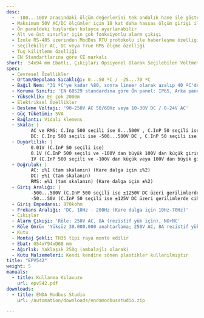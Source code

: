 ```yaml
---
desc:
  - -100...100V arasındaki ölçüm değerlerini tek ondalık hane ile gösterebilme
  - Maksimum 50V AC/DC ölçümler için 10 kat daha hassas ölçüm girişi ile -50...50V arasındaki ölçüm değerlerini iki ondalık hane ile gösterebilme
  - Ön paneldeki tuşlardan kolayca ayarlanabilir
  - Alt ve üst sınırlar için çok fonksiyonlu alarm çıkışı
  - İzole RS-485 üzerinden ModBus RTU protokolü ile haberleşme özelligi
  - Seçilebilir AC, DC veya True RMS ölçme özelliği
  - Tuş kilitleme özelliği
  - EN Standartlarına göre CE markalı
short:  54x94 mm Ebatlı, Çıkışları Opsiyonel Olarak Seçilebilen Voltmetre
spec:
  - Çevresel Özellikler
  - Ortam/Depolama Sıcaklığı: 0...50 ºC / -25...70 ºC
  - Bağıl Nem: "31 ºC'ye kadar %80, sonra lineer olarak azalıp 40 ºC'de %50'ye düşen nemde çalışır"
  - Koruma Sınıfı: 'EN 60529 standardına göre Ön panel: IP65, Arka panel: IP20'
  - Yükseklik: En çok 2000m
  - Elektriksel Özellikler
  - Besleme Voltajı: '90-250V AC 50/60Hz veya 10-30V DC / 8-24V AC'
  - Güç Tüketimi: 5VA
  - Bağlantı: Vidalı klemens
  - Skala: |
         AC ve RMS: C.Inp 500 seçili ise 0...500V , C.InP 50 seçili ise 0...50V
         DC: C.Inp 500 seçili ise -500...500V DC , C.InP 50 seçili ise -50...50V DC
  - Duyarlılık: |
         0.01V (C.InP 50 seçili ise)
         0.1V (C.InP 500 seçili ve -100V dan büyük 100V dan küçük giriş değerleri için)
         1V (C.InP 500 seçili ve -100V dan küçük veya 100V dan büyük giriş değerleri için)
  - Doğruluk: |
         AC: ±%1 (tam skalanın) (Kare dalga için ±%2)
         DC: ±%1 (tam skalanın)
         RMS: ±%1 (tam skalanın) (Kare dalga için ±%2)
  - Giriş Aralığı: |
         -500...500V (C.InP 500 seçili ise ±1250V DC üzeri gerilimlerde cihazda hasar oluşur)
         -50...50V (C.InP 50 seçili ise ±125V DC üzeri gerilimlerde cihazda hasar oluşur)
  - Giriş Empedansı: 870kohm
  - Frekans Aralığı: 'DC, 10Hz - 200Hz (Kare dalga için 10Hz-70Hz)'
  - Çıkışlar
  - Alarm Çıkışı: 'Röle: 250V AC, 8A (rezistif yük için), NO+NC'
  - Röle Ömrü: 'Yüksüz 30.000.000 anahtarlama; 250V AC, 8A rezistif yükte 100.000 anahtarlama'
  - Kutu
  - Montaj Şekli: TH35 tipi raya monte edilir
  - Ebat: G54xY94xD68 mm
  - Ağırlık: Yaklaşık 250g (ambalajlı olarak)
  - Kutu Malzemeleri: Kendi kendine sönen plastikler kullanılmıştır
title: "EPV542"
weight: 5
manuals:
  - title: Kullanma Kılavuzu
    url: epv542.pdf
downloads:
  - title: ENDA Modbus Studio
    url: /automation/downloads/endamodbusstudio.zip

---
```

